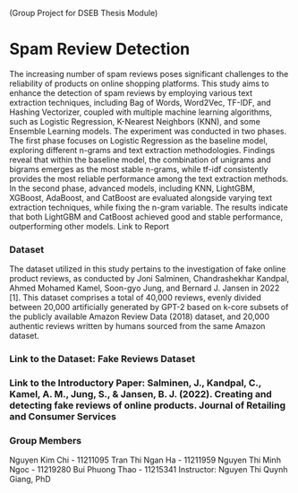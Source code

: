 (Group Project for DSEB Thesis Module)

# Spam Review Detection
The increasing number of spam reviews poses significant challenges to the reliability of products on online shopping platforms. This study aims to enhance the detection of spam reviews by employing various text extraction techniques, including Bag of Words, Word2Vec, TF-IDF, and Hashing Vectorizer, coupled with multiple machine learning algorithms, such as Logistic Regression, K-Nearest Neighbors (KNN), and some Ensemble Learning models. The experiment was conducted in two phases. The first phase focuses on Logistic Regression as the baseline model, exploring different n-grams and text extraction methodologies. Findings reveal that within the baseline model, the combination of unigrams and bigrams emerges as the most stable n-grams, while tf-idf consistently provides the most reliable performance among the text extraction methods. In the second phase, advanced models, including KNN, LightGBM, XGBoost, AdaBoost, and CatBoost are evaluated alongside varying text extraction techniques, while fixing the n-gram variable. The results indicate that both LightGBM and CatBoost achieved good and stable performance, outperforming other models. Link to Report

### Dataset
The dataset utilized in this study pertains to the investigation of fake online product reviews, as conducted by Joni Salminen, Chandrashekhar Kandpal, Ahmed Mohamed Kamel, Soon-gyo Jung, and Bernard J. Jansen in 2022 [1]. This dataset comprises a total of 40,000 reviews, evenly divided between 20,000 artificially generated by GPT-2 based on k-core subsets of the publicly available Amazon Review Data (2018) dataset, and 20,000 authentic reviews written by humans sourced from the same Amazon dataset.

### Link to the Dataset: Fake Reviews Dataset
### Link to the Introductory Paper: Salminen, J., Kandpal, C., Kamel, A. M., Jung, S., & Jansen, B. J. (2022). Creating and detecting fake reviews of online products. Journal of Retailing and Consumer Services
### Group Members
Nguyen Kim Chi - 11211095
Tran Thi Ngan Ha - 11211959
Nguyen Thi Minh Ngoc - 11219280
Bui Phuong Thao - 11215341
Instructor: Nguyen Thi Quynh Giang, PhD
